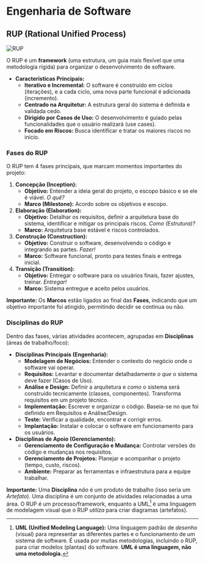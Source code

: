 # Engenharia de Software
## RUP (Rational Unified Process)

![RUP](https://upload.wikimedia.org/wikipedia/pt/0/07/Fases_do_RUP_-_portugues.jpg)

O RUP é um **framework** (uma estrutura, um guia mais flexível que uma metodologia rígida) para organizar o desenvolvimento de software.

*   **Características Principais:**
    *   **Iterativo e Incremental:** O software é construído em ciclos (iterações), e a cada ciclo, uma nova parte funcional é adicionada (incremento).
    *   **Centrado na Arquitetur:** A estrutura geral do sistema é definida e validada cedo.
    *   **Dirigido por Casos de Uso:** O desenvolvimento é guiado pelas funcionalidades que o usuário realizará (use cases).
    *   **Focado em Riscos:** Busca identificar e tratar os maiores riscos no início.

### Fases do RUP

O RUP tem 4 fases principais, que marcam momentos importantes do projeto:

1.  **Concepção (Inception):**
    *   **Objetivo:** Entender a ideia geral do projeto, o escopo básico e se ele é viável. *O quê?*
    *   **Marco (Milestone):** Acordo sobre os objetivos e escopo.
2.  **Elaboração (Elaboration):**
    *   **Objetivo:** Detalhar os requisitos, definir a arquitetura base do sistema, identificar e mitigar os principais riscos. *Como (Estrutura)?*
    *   **Marco:** Arquitetura base estável e riscos controlados.
3.  **Construção (Construction):**
    *   **Objetivo:** Construir o software, desenvolvendo o código e integrando as partes. *Fazer!*
    *   **Marco:** Software funcional, pronto para testes finais e entrega inicial.
4.  **Transição (Transition):**
    *   **Objetivo:** Entregar o software para os usuários finais, fazer ajustes, treinar. *Entregar!*
    *   **Marco:** Sistema entregue e aceito pelos usuários.

**Importante:** Os **Marcos** estão ligados ao final das **Fases**, indicando que um objetivo importante foi atingido, permitindo decidir se continua ou não.

### Disciplinas do RUP

Dentro das fases, várias atividades acontecem, agrupadas em **Disciplinas** (áreas de trabalho/foco):

*   **Disciplinas Principais (Engenharia):**
    *   **Modelagem de Negócios:** Entender o contexto do negócio onde o software vai operar.
    *   **Requisitos:** Levantar e documentar detalhadamente *o que* o sistema deve fazer (Casos de Uso).
    *   **Análise e Design:** Definir a arquitetura e *como* o sistema será construído tecnicamente (classes, componentes). Transforma requisitos em um projeto técnico.
    *   **Implementação:** Escrever e organizar o código. Baseia-se no que foi definido em Requisitos e Análise/Design.
    *   **Teste:** Verificar a qualidade, encontrar e corrigir erros.
    *   **Implantação:** Instalar e colocar o software em funcionamento para os usuários.
*   **Disciplinas de Apoio (Gerenciamento):**
    *   **Gerenciamento de Configuração e Mudança:** Controlar versões do código e mudanças nos requisitos.
    *   **Gerenciamento de Projetos:** Planejar e acompanhar o projeto (tempo, custo, riscos).
    *   **Ambiente:** Preparar as ferramentas e infraestrutura para a equipe trabalhar.

**Importante:** Uma **Disciplina** *não* é um produto de trabalho (isso seria um *Artefato*). Uma disciplina é um conjunto de atividades relacionadas a uma área. O RUP é um processo/framework, enquanto a UML[^1] é uma linguagem de modelagem visual que o RUP *utiliza* para criar diagramas (artefatos).

[^1]: **UML (Unified Modeling Language):** Uma linguagem padrão de *desenho* (visual) para representar as diferentes partes e o funcionamento de um sistema de software. É usada por muitas metodologias, incluindo o RUP, para criar modelos (plantas) do software. **UML é uma linguagem, não uma metodologia.**